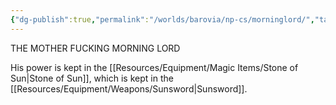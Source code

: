 ```yaml
---
{"dg-publish":true,"permalink":"/worlds/barovia/np-cs/morninglord/","tags":["Barovia"]}
---
```


THE MOTHER FUCKING MORNING LORD

His power is kept in the [[Resources/Equipment/Magic Items/Stone of Sun\|Stone of Sun]], which is kept in the [[Resources/Equipment/Weapons/Sunsword\|Sunsword]].

